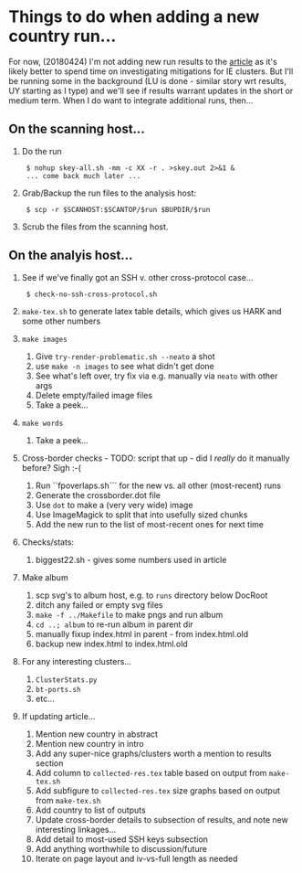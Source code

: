 
# Things to do when adding a new country run...

For now, (20180424) I'm not adding new run results to the
[article](https://eprint.iacr.org/2018/299) as it's likely better to spend time
on investigating mitigations for IE clusters. But I'll be running some in the
background (LU is done - similar story wrt results, UY starting as I type) and
we'll see if results warrant updates in the short or medium term. When I do
want to integrate additional runs, then...

## On the scanning host...

1. Do the run

		$ nohup skey-all.sh -mm -c XX -r . >skey.out 2>&1 &
		... come back much later ...

1. Grab/Backup the run files to the analysis host:

		$ scp -r $SCANHOST:$SCANTOP/$run $BUPDIR/$run 

1. Scrub the files from the scanning host.

## On the analyis host...

1. See if we've finally got an SSH v. other cross-protocol case...

		$ check-no-ssh-cross-protocol.sh

1. ```make-tex.sh``` to generate latex table details, which gives us HARK and
	some other numbers

1. ```make images```

	1. Give ```try-render-problematic.sh --neato``` a shot
	1. use ```make -n images``` to see what didn't get done
	1. See what's left over, try fix via e.g. manually via ```neato``` with other args
	1. Delete empty/failed image files
	1. Take a peek...

1. ```make words```

	1. Take a peek...

1. Cross-border checks - TODO: script that up - did I *really* do it manually before? Sigh :-(

	1. Run ``fpoverlaps.sh``` for the new vs. all other (most-recent) runs
	1. Generate the crossborder.dot file
	1. Use ```dot``` to make a (very very wide) image
	1. Use ImageMagick to split that into usefully sized chunks
	1. Add the new run to the list of most-recent ones for next time

1. Checks/stats:

	1. biggest22.sh - gives some numbers used in article
 
1. Make album

	1. scp svg's to album host, e.g. to ```runs``` directory below DocRoot
	1. ditch any failed or empty svg files
	1. ```make -f ../Makefile``` to make pngs and run album
	1. ```cd ..; album``` to re-run album in parent dir
	1. manually fixup index.html in parent - from index.html.old
	1. backup new index.html to index.html.old

1. For any interesting clusters...

	1. ```ClusterStats.py``` 
	1. ```bt-ports.sh```
	1. etc...

1. If updating article...

	1. Mention new country in abstract
	1. Mention new country in intro
	1. Add any super-nice graphs/clusters worth a mention to results section
	1. Add column to ```collected-res.tex``` table based on output from ```make-tex.sh```
	1. Add subfigure to ```collected-res.tex``` size graphs based on output from ```make-tex.sh```
	1. Add country to list of outputs
	1. Update cross-border details to subsection of results, and note new interesting linkages...
	1. Add detail to most-used SSH keys subsection
	1. Add anything worthwhile to discussion/future
	1. Iterate on page layout and iv-vs-full length as needed

